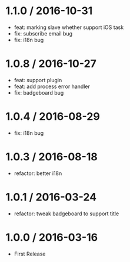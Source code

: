 # 1.1.0  / 2016-10-31
  * feat: marking slave whether support iOS task
  * fix: subscribe email bug
  * fix: i18n bug

# 1.0.8  / 2016-10-27
  * feat: support plugin
  * feat: add process error handler
  * fix: badgeboard bug

# 1.0.4  / 2016-08-29
  * fix: i18n bug

# 1.0.3  / 2016-08-18
  * refactor: better i18n

# 1.0.1  / 2016-03-24

  * refactor: tweak badgeboard to support title

# 1.0.0  / 2016-03-16

  * First Release
